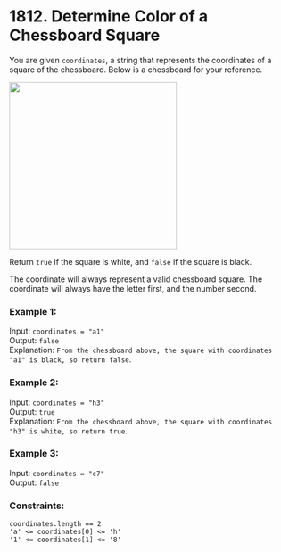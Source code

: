 # 1812. Determine Color of a Chessboard Square   
   
You are given ```coordinates```, a string that represents the coordinates of a square of the chessboard. Below is a chessboard for your reference.   
   
<img src = "https://assets.leetcode.com/uploads/2021/02/19/screenshot-2021-02-20-at-22159-pm.png" width = 300>   
   
Return ```true``` if the square is white, and ```false``` if the square is black.   
   
The coordinate will always represent a valid chessboard square. The coordinate will always have the letter first, and the number second.   
   
### **Example 1:**   
Input: ```coordinates = "a1"```   
Output: ```false```   
Explanation: ```From the chessboard above, the square with coordinates "a1" is black, so return false```.   
   
### **Example 2:**   
Input: ```coordinates = "h3"```   
Output: ```true```   
Explanation: ```From the chessboard above, the square with coordinates "h3" is white, so return true```.   
   
### **Example 3:**   
Input: ```coordinates = "c7"```   
Output: ```false```   
    
   
### **Constraints:**   
```coordinates.length == 2```   
```'a' <= coordinates[0] <= 'h'```   
```'1' <= coordinates[1] <= '8'```   